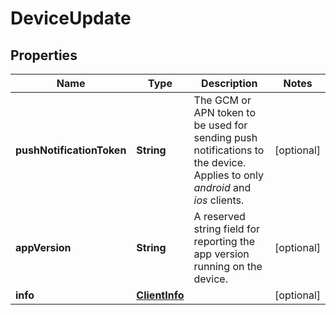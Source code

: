 
# DeviceUpdate

## Properties
Name | Type | Description | Notes
------------ | ------------- | ------------- | -------------
**pushNotificationToken** | **String** | The GCM or APN token to be used for sending push notifications to the device. Applies to only *android* and *ios* clients.  |  [optional]
**appVersion** | **String** | A reserved string field for reporting the app version running on the device. |  [optional]
**info** | [**ClientInfo**](ClientInfo.md) |  |  [optional]



